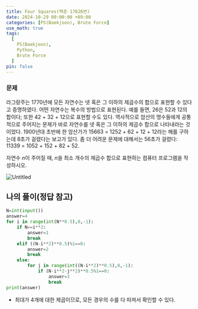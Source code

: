 ```yaml
---
title: Four Squares(백준 17626번)
date: 2024-10-29 00:00:00 +09:00
categories: [PS(Baekjoon), Brute Force]
use_math: true
tags:
  [
    PS(Baekjoon),
    Python,
    Brute Force
  ]
pin: false
---
```


### 문제

라그랑주는 1770년에 모든 자연수는 넷 혹은 그 이하의 제곱수의 합으로 표현할 수 있다고 증명하였다. 어떤 자연수는 복수의 방법으로 표현된다. 예를 들면, 26은 52과 12의 합이다; 또한 42 + 32 + 12으로 표현할 수도 있다. 역사적으로 암산의 명수들에게 공통적으로 주어지는 문제가 바로 자연수를 넷 혹은 그 이하의 제곱수 합으로 나타내라는 것이었다. 1900년대 초반에 한 암산가가 15663 = 1252 + 62 + 12 + 12라는 해를 구하는데 8초가 걸렸다는 보고가 있다. 좀 더 어려운 문제에 대해서는 56초가 걸렸다: 11339 = 1052 + 152 + 82 + 52.

자연수 *n*이 주어질 때, *n*을 최소 개수의 제곱수 합으로 표현하는 컴퓨터 프로그램을 작성하시오.

![Untitled](https://github.com/user-attachments/assets/4060bdf9-594a-4c07-b217-288d18ae1f07)

## 나의 풀이(정답 참고)

```python
N=int(input())
answer=4
for i in range(int(N**0.5),0,-1):
    if N==i**2:
        answer=1
        break
    elif ((N-i**2)**0.5)%1==0:
        answer=2
        break
    else:
        for j in range(int((N-i**2)**0.5),0,-1):
            if (N-i**2-j**2)**0.5%1==0:
                answer=3
                break
print(answer)
```

- 최대가 4개에 대한 제곱이므로, 모든 경우의 수를 다 따져서 확인할 수 있다.